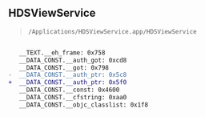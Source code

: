 ## HDSViewService

> `/Applications/HDSViewService.app/HDSViewService`

```diff

   __TEXT.__eh_frame: 0x758
   __DATA_CONST.__auth_got: 0xcd8
   __DATA_CONST.__got: 0x798
-  __DATA_CONST.__auth_ptr: 0x5c8
+  __DATA_CONST.__auth_ptr: 0x5f0
   __DATA_CONST.__const: 0x4600
   __DATA_CONST.__cfstring: 0xaa0
   __DATA_CONST.__objc_classlist: 0x1f8

```
